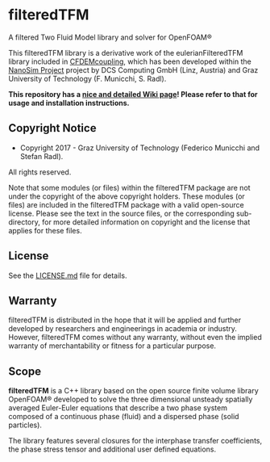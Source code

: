 filteredTFM
==
A filtered Two Fluid Model library and solver for OpenFOAM®

This filteredTFM library is a derivative work of the eulerianFilteredTFM library included in [CFDEMcoupling](https://www.cfdem.com/cfdemcoupling), which has been developed within the 
[NanoSim Project](http://sintef.no/NanoSim) project by DCS Computing GmbH (Linz, Austria) and 
Graz University of Technology (F. Municchi, S. Radl).

__This repository has a [nice and detailed Wiki page](https://github.com/fmuni/filteredTFM/wiki)! Please refer to that for usage and installation instructions.__

Copyright Notice
------------------

- Copyright 2017 - Graz University of Technology (Federico Municchi and Stefan Radl).

All rights reserved.

Note that some modules (or files) within the filteredTFM package are not under the copyright of the above copyright holders. These modules (or files) are included in the filteredTFM package with a valid open-source license. Please see the text in the source files, or the corresponding sub-directory, for more detailed information on copyright and the license that applies for these files.

License
-----------------
See the [LICENSE.md](LICENSE.md) file for details.

Warranty
-----------------
filteredTFM is distributed in the hope that it will be applied and further developed by researchers and engineerings in academia or industry. However, filteredTFM comes without any warranty, without even the implied warranty of merchantability or fitness for a particular purpose. 


Scope
---------------------------------------
__filteredTFM__ is a C++ library based on the open source finite
 volume library OpenFOAM® developed to solve the three dimensional unsteady spatially averaged Euler-Euler equations that describe a two phase system composed of
 a continuous phase (fluid) and a dispersed phase (solid particles).

The library features several closures for the interphase transfer coefficients, the
phase stress tensor and additional user defined equations.

